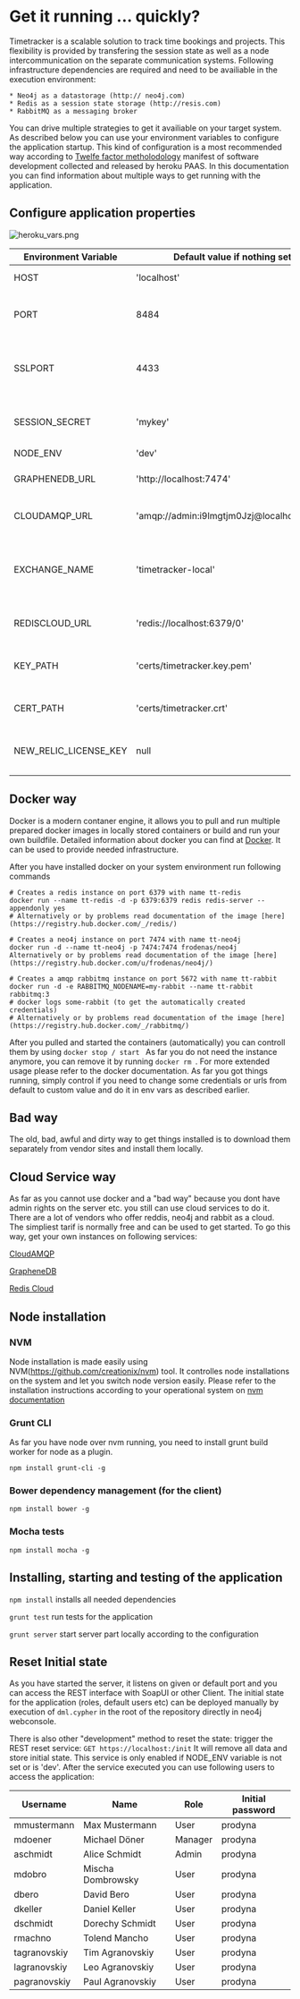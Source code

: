 # Get it running ... quickly?

Timetracker is a scalable solution to track time bookings and projects. This flexibility is provided by transfering the session state as well as a node intercommunication on the separate communication systems.
Following infrastructure dependencies are required and need to be availiable in the execution environment:

    * Neo4j as a datastorage (http:// neo4j.com)
    * Redis as a session state storage (http://resis.com)
    * RabbitMQ as a messaging broker

You can drive multiple strategies to get it availiable on your target system. As described below you can use your environment variables to configure the application startup.
This kind of configuration is a most recommended way according to [Twelfe factor metholodology](12factor.net) manifest of software development collected and released by heroku PAAS. 
In this documentation you can find information about multiple ways to get running with the application.


## Configure application properties
![heroku_vars.png](heroku_vars.png)

Environment Variable  | Default value if nothing set | Description
------------- | ------------- | -------------
HOST  | 'localhost' | host to bind to
PORT  | 8484 | Port for the http webserver to listen for
SSLPORT | 4433 | Port to be used by ssl connection or false if no ssl needed
SESSION_SECRET | 'mykey' | Secret string to encrypt cookies
NODE_ENV | 'dev' | Environment
GRAPHENEDB_URL| 'http://localhost:7474' | URL to the neo4j instance
CLOUDAMQP_URL| 'amqp://admin:i9lmgtjm0Jzj@localhost:5672' | URL to the amqp instance
EXCHANGE_NAME | 'timetracker-local' | Name of exchange to be used for event population in the cloud
REDISCLOUD_URL | 'redis://localhost:6379/0' | URL to the redis instance
KEY_PATH | 'certs/timetracker.key.pem' | Path to the key certificate key
CERT_PATH| 'certs/timetracker.crt' | Path to the certificate for ssl
NEW_RELIC_LICENSE_KEY | null | key to use for new relic application monitoring

## Docker way
Docker is a modern contaner engine, it allows you to pull and run multiple prepared docker images in locally stored containers or build and run your own buildfile.
Detailed information about docker you can find at [Docker](http://docker.io). It can be used to provide needed infrastructure.

After you have installed docker on your system environment run following commands
    
    # Creates a redis instance on port 6379 with name tt-redis
    docker run --name tt-redis -d -p 6379:6379 redis redis-server --appendonly yes
    # Alternatively or by problems read documentation of the image [here](https://registry.hub.docker.com/_/redis/)
    
    # Creates a neo4j instance on port 7474 with name tt-neo4j
    docker run -d --name tt-neo4j -p 7474:7474 frodenas/neo4j
    Alternatively or by problems read documentation of the image [here](https://registry.hub.docker.com/u/frodenas/neo4j/)
        
    # Creates a amqp rabbitmq instance on port 5672 with name tt-rabbit
    docker run -d -e RABBITMQ_NODENAME=my-rabbit --name tt-rabbit rabbitmq:3
    # docker logs some-rabbit (to get the automatically created credentials)
    # Alternatively or by problems read documentation of the image [here](https://registry.hub.docker.com/_/rabbitmq/)

After you pulled and started the containers (automatically) you can controll them by using <code>docker stop / start <container name></code>
As far you do not need the instance anymore, you can remove it by running <code>docker rm <container name></code>. For more extended usage please refer to the docker documentation.
As far you got things running, simply control if you need to change some credentials or urls from default to custom value and do it in env vars as described earlier.

## Bad way
The old, bad, awful and dirty way to get things installed is to download them separately from vendor sites and install them locally.

## Cloud Service way
As far as you cannot use docker and a "bad way" because you dont have admin rights on the server etc. you still can use cloud services to
do it. There are a lot of vendors who offer reddis, neo4j and rabbit as a cloud. The simpliest tarif is normally free and can be used to get started.
To go this way, get your own instances on following services:

[CloudAMQP](https://cloudamqp.com)

[GrapheneDB](https://graphinedb.com)

[Redis Cloud](https://redislabs.com)

## Node installation

### NVM

Node installation is made easily using NVM(https://github.com/creationix/nvm) tool. It controlles node installations on the system and let you switch node version easily.
Please refer to the installation instructions according to your operational system on [nvm documentation](https://github.com/creationix/nvm)

### Grunt CLI

As far you have node over nvm running, you need to install grunt build worker for node as a plugin.

<code>npm install grunt-cli -g </code>

### Bower dependency management (for the client)

<code>npm install bower -g </code>

### Mocha tests

<code>npm install mocha -g </code>

## Installing, starting and testing of the application

<code>npm install</code> installs all needed dependencies

<code>grunt test</code> run tests for the application

<code>grunt server</code> start server part locally according to the configuration

## Reset Initial state

As you have started the server, it listens on given or default port and you can access the REST interface with SoapUI or other Client.
The initial state for the application (roles, default users etc) can be deployed manually by execution of <code>dml.cypher</code> in the root of the repository directly in neo4j webconsole.

There is also other "development" method to reset the state: trigger the REST reset service:
<code>GET https://localhost:<port>/init</code>
It will remove all data and store initial state. This service is only enabled if NODE_ENV variable is not set or is 'dev'.
After the service executed you can use following users to access the application:

Username | Name | Role | Initial password
-------------|-------------|-------------|-------------
mmustermann | Max Mustermann | User | prodyna
mdoener | Michael Döner | Manager | prodyna
aschmidt | Alice Schmidt | Admin | prodyna
mdobro | Mischa Dombrowsky | User | prodyna
dbero | David Bero | User | prodyna
dkeller | Daniel Keller| User | prodyna
dschmidt | Dorechy Schmidt | User | prodyna
rmachno | Tolend Mancho| User | prodyna
tagranovskiy | Tim Agranovskiy| User | prodyna
lagranovskiy | Leo Agranovskiy| User | prodyna
pagranovskiy | Paul Agranovskiy| User | prodyna
